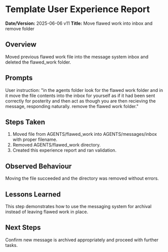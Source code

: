 # Template User Experience Report

**Date/Version:** 2025-06-06 v11
**Title:** Move flawed work into inbox and remove folder

## Overview
Moved previous flawed work file into the message system inbox and deleted the flawed_work folder.

## Prompts
User instruction: "in the agents folder look for the flawed work folder and in it move the file contents into the inbox for yourself as if it had been sent correctly for posterity and then act as though you are then recieving the message, responding naturally. remove the flawed work folder."

## Steps Taken
1. Moved file from AGENTS/flawed_work into AGENTS/messages/inbox with proper filename.
2. Removed AGENTS/flawed_work directory.
3. Created this experience report and ran validation.

## Observed Behaviour
Moving the file succeeded and the directory was removed without errors.

## Lessons Learned

This step demonstrates how to use the messaging system for archival instead of leaving flawed work in place.
## Next Steps
Confirm new message is archived appropriately and proceed with further tasks.
